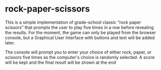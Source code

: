 # rock-paper-scissors

This is a simple implementation of grade-school classic “rock paper scissors” that prompts the user to play five times in a row before revealing the results. For the moment, the game can only be played from the browser console, but a Graphical User Interface with buttons and text will be added later. 

The console will prompt you to enter your choice of either rock, paper, or scissors five times as the computer's choice is randomly selected. A score will be kept and the final result will be shown at the end 